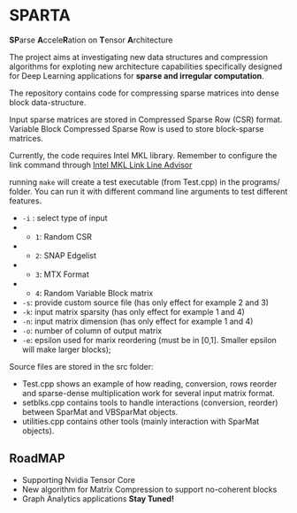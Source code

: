 # SPARTA
**SP**arse **A**ccele**R**ation on **T**ensor **A**rchitecture

The project aims at investigating new data structures and compression algorithms for exploting new architecture capabilities specifically designed for Deep Learning applications for **sparse and irregular computation**.

The repository contains code for compressing sparse matrices into dense block data-structure. 


Input sparse matrices are stored in Compressed Sparse Row (CSR) format. 
Variable Block Compressed Sparse Row is used to store block-sparse matrices. 

Currently, the code requires Intel MKL library.  Remember to configure the link command through
[Intel MKL Link Line Advisor](https://software.intel.com/en-us/articles/intel-mkl-link-line-advisor/)

running `make` will create a test executable (from Test.cpp) in the programs/ folder. You can run it with different command line arguments to test different features.  

* `-i` : select type of input
* *  `1`: Random CSR
* *  `2`: SNAP Edgelist
* *  `3`: MTX Format
* *  `4`: Random Variable Block matrix
* `-s`: provide custom source file (has only effect for example 2 and 3)
* `-k`: input matrix sparsity (has only effect for example 1 and 4)
* `-n`: input matrix dimension (has only effect for example 1 and 4)
* `-o`: number of column of output matrix
* `-e`: epsilon used for marix reordering (must be in [0,1]. Smaller epsilon will make larger blocks);  


Source files are stored in the src folder:
* Test.cpp shows an example of how reading, conversion, rows reorder and sparse-dense multiplication work for several input matrix format.
* setblks.cpp contains tools to handle interactions (conversion, reorder) between SparMat and VBSparMat objects.
* utilities.cpp contains other tools (mainly interaction with SparMat objects). 

## RoadMAP
* Supporting Nvidia Tensor Core
* New algorithm for Matrix Compression to support no-coherent blocks
* Graph Analytics applications
**Stay Tuned!**
